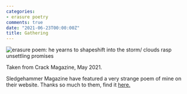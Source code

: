 ```yaml
---
categories:
- erasure poetry
comments: true
date: "2021-06-23T00:00:00Z"
title: Gathering
---
```


<img src="https://www.davidralphlewis.co.uk/assets/images/articles/2021/gathering.jpeg" alt="erasure poem: he yearns to shapeshift into the storm/ clouds rasp unsettling promises" title="lousy smarch weather" class="responsive"><br>

Taken from Crack Magazine, May 2021.

Sledgehammer Magazine have featured a very strange poem of mine on their website. Thanks so much to them, find it [here.](https://www.sledgehammerlit.com/post/an-honest-trade-by-david-ralph-lewis)
